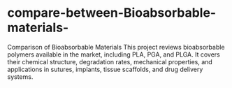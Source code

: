 # compare-between-Bioabsorbable-materials-
Comparison of Bioabsorbable Materials This project reviews bioabsorbable polymers available in the market, including PLA, PGA, and PLGA. It covers their chemical structure, degradation rates, mechanical properties, and applications in sutures, implants, tissue scaffolds, and drug delivery systems.
